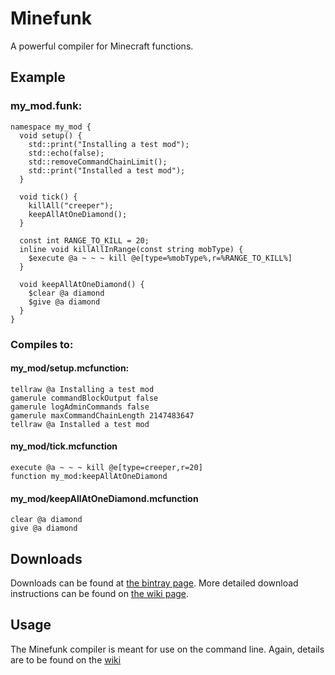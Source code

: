 # Minefunk
A powerful compiler for Minecraft functions.

## Example
### my_mod.funk:
```
namespace my_mod {
  void setup() {
    std::print("Installing a test mod");
    std::echo(false);
    std::removeCommandChainLimit();
    std::print("Installed a test mod");
  }
  
  void tick() {
    killAll("creeper");
    keepAllAtOneDiamond();
  }
  
  const int RANGE_TO_KILL = 20;
  inline void killAllInRange(const string mobType) {
    $execute @a ~ ~ ~ kill @e[type=%mobType%,r=%RANGE_TO_KILL%]
  }
  
  void keepAllAtOneDiamond() {
    $clear @a diamond
    $give @a diamond
  }
}
```

### Compiles to:
#### my_mod/setup.mcfunction:
```
tellraw @a Installing a test mod
gamerule commandBlockOutput false
gamerule logAdminCommands false
gamerule maxCommandChainLength 2147483647
tellraw @a Installed a test mod
```
#### my_mod/tick.mcfunction
```
execute @a ~ ~ ~ kill @e[type=creeper,r=20]
function my_mod:keepAllAtOneDiamond
```
#### my_mod/keepAllAtOneDiamond.mcfunction
```
clear @a diamond
give @a diamond
```

## Downloads
Downloads can be found at [the bintray page](https://bintray.com/earthcomputer/util/minefunk). More detailed download instructions can be found on [the wiki page](https://github.com/Earthcomputer/Minefunk/wiki/Downloading).

## Usage
The Minefunk compiler is meant for use on the command line. Again, details are to be found on the [wiki](https://github.com/Earthcomputer/Minefunk/wiki)
